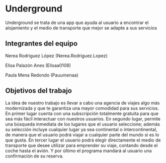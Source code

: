 # Underground

Underground se trata de una app que ayuda al usuario a encontrar el alojamiento y el medio de transporte que mejor se adapte a sus servicios

## Integrantes del equipo

Nerea Rodriguez López (Nerea.Rodriguez.Lopez) 

Elisa Palazón Anes (Elisaa0108)

Paula Mena Redondo (Pauumenaa)

## Objetivos del trabajo

La idea de nuestro trabajo es llevar a cabo una agencia de viajes algo más modernizada y que te garantiza una mayor comodidad para sus servicios. En primer lugar cuenta con una subscripción totalmente gratuita para que sea más fácil interactuar con nuestros usuarios. En segundo lugar, permite una búsqueda inmediata de los lugares que el usuario seleccione; además su selección incluye cualquier lugar ya sea continental o intercontinental, de manera que el usuario podrá viajar a cualquier parte del mundo si es lo que gusta. En tercer lugar el usuario podrá elegir directamente el medio de transporte que desee utilizar para emprender su viaje, contando desde el coche hasta el avión. Y por último el programa mandará al usuario una confirmación de su reserva.


